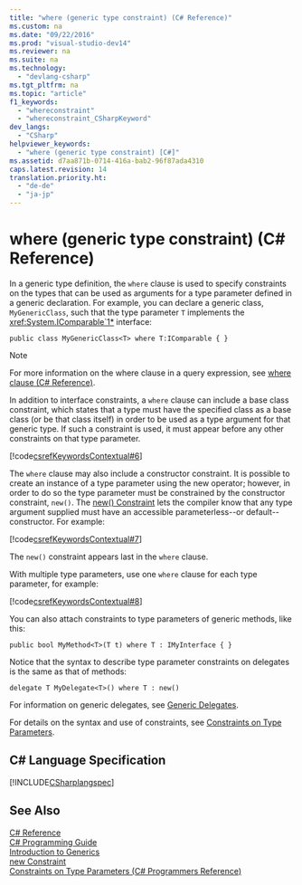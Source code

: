 ```yaml
---
title: "where (generic type constraint) (C# Reference)"
ms.custom: na
ms.date: "09/22/2016"
ms.prod: "visual-studio-dev14"
ms.reviewer: na
ms.suite: na
ms.technology: 
  - "devlang-csharp"
ms.tgt_pltfrm: na
ms.topic: "article"
f1_keywords: 
  - "whereconstraint"
  - "whereconstraint_CSharpKeyword"
dev_langs: 
  - "CSharp"
helpviewer_keywords: 
  - "where (generic type constraint) [C#]"
ms.assetid: d7aa871b-0714-416a-bab2-96f87ada4310
caps.latest.revision: 14
translation.priority.ht: 
  - "de-de"
  - "ja-jp"
---
```

# where (generic type constraint) (C# Reference)
In a generic type definition, the `where` clause is used to specify constraints on the types that can be used as arguments for a type parameter defined in a generic declaration. For example, you can declare a generic class, `MyGenericClass`, such that the type parameter `T` implements the <xref:System.IComparable`1*> interface:  
  
```  
public class MyGenericClass<T> where T:IComparable { }  
```  
  
> [!NOTE]
>  For more information on the where clause in a query expression, see [where clause (C# Reference)](../VS_csharp/where-clause--csharp-reference-.md).  
  
 In addition to interface constraints, a `where` clause can include a base class constraint, which states that a type must have the specified class as a base class (or be that class itself) in order to be used as a type argument for that generic type. If such a constraint is used, it must appear before any other constraints on that type parameter.  
  
 [!code[csrefKeywordsContextual#6](../VS_csharp/codesnippet/CSharp/where--generic-type-constraint---csharp-reference-_1.cs)]  
  
 The `where` clause may also include a constructor constraint. It is possible to create an instance of a type parameter using the new operator; however, in order to do so the type parameter must be constrained by the constructor constraint, `new()`. The [new() Constraint](../VS_csharp/new-constraint--csharp-reference-.md) lets the compiler know that any type argument supplied must have an accessible parameterless--or default-- constructor. For example:  
  
 [!code[csrefKeywordsContextual#7](../VS_csharp/codesnippet/CSharp/where--generic-type-constraint---csharp-reference-_2.cs)]  
  
 The `new()` constraint appears last in the `where` clause.  
  
 With multiple type parameters, use one `where` clause for each type parameter, for example:  
  
 [!code[csrefKeywordsContextual#8](../VS_csharp/codesnippet/CSharp/where--generic-type-constraint---csharp-reference-_3.cs)]  
  
 You can also attach constraints to type parameters of generic methods, like this:  
  
```  
public bool MyMethod<T>(T t) where T : IMyInterface { }  
```  
  
 Notice that the syntax to describe type parameter constraints on delegates is the same as that of methods:  
  
```  
delegate T MyDelegate<T>() where T : new()  
```  
  
 For information on generic delegates, see [Generic Delegates](../VS_csharp/generic-delegates--csharp-programming-guide-.md).  
  
 For details on the syntax and use of constraints, see [Constraints on Type Parameters](../VS_csharp/constraints-on-type-parameters--csharp-programming-guide-.md).  
  
## C# Language Specification  
 [!INCLUDE[CSharplangspec](../VS_csharp/includes/csharplangspec_md.md)]  
  
## See Also  
 [C# Reference](../VS_csharp/csharp-reference.md)   
 [C# Programming Guide](../VS_csharp/csharp-programming-guide.md)   
 [Introduction to Generics](../VS_csharp/introduction-to-generics--csharp-programming-guide-.md)   
 [new Constraint](../VS_csharp/new-constraint--csharp-reference-.md)   
 [Constraints on Type Parameters (C# Programmers Reference)](../VS_csharp/constraints-on-type-parameters--csharp-programming-guide-.md)
